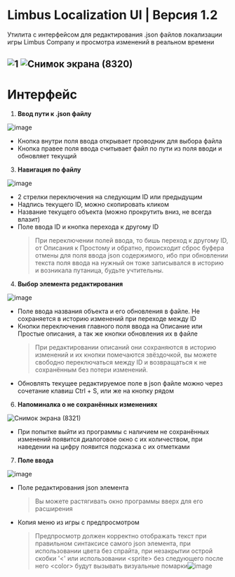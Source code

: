 # Limbus Localization UI | Версия 1.2

Утилита с интерфейсом для редактирования .json файлов локализации игры Limbus Company и просмотра изменений в реальном времени

![1](https://github.com/user-attachments/assets/9560be02-fc88-4eb3-bacf-0eaf49d7beab)
![Снимок экрана (8320)](https://github.com/user-attachments/assets/5867b42a-146d-4c54-a754-1b4d89f4bacf)
---
# Интерфейс
1. **Ввод пути к .json файлу**

![image](https://github.com/user-attachments/assets/e880c010-e1a0-4b98-8585-ea96c4bf8def)
- Кнопка внутри поля ввода открывает проводник для выбора файла
- Кнопка правее поля ввода считывает файл по пути из поля вводи и обновляет текущий

3. **Навигация по файлу**
   
![image](https://github.com/user-attachments/assets/672a01f0-17e4-4535-9505-bab72e98d9bc)
- 2 стрелки переключения на следующим ID или предыдущим
- Надпись текущего ID, можно скопировать кликом
- Название текущего объекта (можно прокрутить вниз, не всегда влазит)
- Поле ввода ID и кнопка перехода к другому ID
  > При переключении полей ввода, то бишь переход к другому ID, от Описания к Простому и обратно, происходит сброс буфера отмены для поля ввода json содержимого, ибо при обновлении текста поля ввода на нужный он тоже записывался в историю и возникала путаница, будьте учтительны.

4. **Выбор элемента редактирования**
   
![image](https://github.com/user-attachments/assets/5ad7b529-e597-4748-85a3-e715a59ce870)
- Поле ввода названия объекта и его обновления в файле. Не сохраняется в историю изменений при переходе между ID
- Кнопки переключения главного поля ввода на Описание или Простые описания, а так же кнопки обновления их в файле
  > При редактировании описаний они сохраняются в историю изменений и их кнопки помечаются звёздочкой, вы можете свободно переключаться между ID и возвращаться к не сохранённым без потери изменений.
- Обновлять текущее редактируемое поле в json файле можно через сочетание клавиш Ctrl + S, или же на кнопку рядом

6. **Напоминалка о не сохранённых изменениях**
   
![Снимок экрана (8321)](https://github.com/user-attachments/assets/0c88270a-2b8e-4811-ac3f-d25b94495c17)
- При попытке выйти из программы с наличием не сохранённых изменений появится диалоговое окно с их количеством, при наведении на цифру появится подсказка с их отметками

7. **Поле ввода**

![image](https://github.com/user-attachments/assets/227cb7bd-5980-4cce-bc10-ea69329a6acd)
- Поле редактирования json элемента
  > Вы можете растягивать окно программы вверх для его расширения
- Копия меню из игры с предпросмотром
  > Предпросмотр должен корректно отображать текст при правильном синтаксисе самого json элемента, при использовании цвета без спрайта, при незакрытии острой скобки '<' или использовании \<sprite\> без следующего после него \<color\> будут вызывать визуальные помарки![image](https://github.com/user-attachments/assets/0faeb7cc-8343-471a-90d1-d7c251f9761b)


